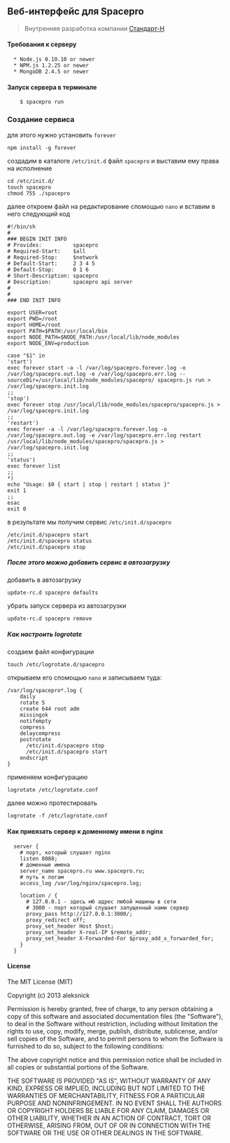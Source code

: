 
## Веб-интерфейс для Spacepro

> Внутренняя разработка компании [Стандарт-Н](http://standart-n.ru/)


#### Требования к серверу

```
  * Node.js 0.10.10 or newer
  * NPM.js 1.2.25 or newer
  * MongoDB 2.4.5 or newer
```

#### Запуск сервера в терминале

```
	$ spacepro run
```

### Создание сервиса

для этого нужно установить ```forever```

```
npm install -g forever
```

создадим в каталоге ```/etc/init.d``` файл ```spacepro``` и выставим ему права на исполнение

```
cd /etc/init.d/
touch spacepro
chmod 755 ./spacepro
```

далее откроем файл на редактирование спомощью ```nano``` и вставим в него следующий код

```
#!/bin/sh
#
### BEGIN INIT INFO
# Provides:          spacepro
# Required-Start:    $all
# Required-Stop:     $network
# Default-Start:     2 3 4 5
# Default-Stop:      0 1 6
# Short-Description: spacepro
# Description:       spacepro api server
# 
#
### END INIT INFO

export USER=root
export PWD=/root
export HOME=/root
export PATH=$PATH:/usr/local/bin
export NODE_PATH=$NODE_PATH:/usr/local/lib/node_modules
export NODE_ENV=production

case "$1" in
'start')
exec forever start -a -l /var/log/spacepro.forever.log -o /var/log/spacepro.out.log -e /var/log/spacepro.err.log --sourceDir=/usr/local/lib/node_modules/spacepro/ spacepro.js run > /var/log/spacepro.init.log
;;
'stop')
exec forever stop /usr/local/lib/node_modules/spacepro/spacepro.js > /var/log/spacepro.init.log
;;
'restart')
exec forever -a -l /var/log/spacepro.forever.log -o /var/log/spacepro.out.log -e /var/log/spacepro.err.log restart /usr/local/lib/node_modules/spacepro/spacepro.js > /var/log/spacepro.init.log
;;
'status')
exec forever list
;;
*)
echo "Usage: $0 { start | stop | restart | status }"
exit 1
;;
esac
exit 0
```

в результате мы получим сервис ```/etc/init.d/spacepro``` 

```
/etc/init.d/spacepro start
/etc/init.d/spacepro status
/etc/init.d/spacepro stop
```

##### После этого можно добавить сервис в автозагрузку

добавить в автозагрузку

```
update-rc.d spacepro defaults
```

убрать запуск сервера из автозагрузки

```
update-rc.d spacepro remove
```



##### Как настроить logrotate

создаем файл конфигурации

```
touch /etc/logrotate.d/spacepro
```

открываем его спомощью ```nano``` и записываем туда:

```
/var/log/spacepro*.log {
    daily
    rotate 5
    create 644 root adm
    missingok
    notifempty
    compress
    delaycompress
    postrotate
      /etc/init.d/spacepro stop
      /etc/init.d/spacepro start
    endscript
}
```

применяем конфигурацию

```
logrotate /etc/logrotate.conf
```

далее можно протестировать

```
logrotate -f /etc/logrotate.conf
```


#### Как привязать сервер к доменному имени в nginx


```
  server {
    # порт, который слушает nginx
    listen 8080;
    # доменные имена
    server_name spacepro.ru www.spacepro.ru;
    # путь к логам
    access_log /var/log/nginx/spacepro.log;

    location / {
      # 127.0.0.1 - здесь мб адрес любой машины в сети
      # 3000 - порт который слушает запущенный нами сервер
      proxy_pass http://127.0.0.1:3000/;
      proxy_redirect off;
      proxy_set_header Host $host;
      proxy_set_header X-real-IP $remote_addr;
      proxy_set_header X-Forwarded-For $proxy_add_x_forwarded_for;
    }
  }
```



#### License

The MIT License (MIT)

Copyright (c) 2013 aleksnick

Permission is hereby granted, free of charge, to any person obtaining a copy of
this software and associated documentation files (the "Software"), to deal in
the Software without restriction, including without limitation the rights to
use, copy, modify, merge, publish, distribute, sublicense, and/or sell copies of
the Software, and to permit persons to whom the Software is furnished to do so,
subject to the following conditions:

The above copyright notice and this permission notice shall be included in all
copies or substantial portions of the Software.

THE SOFTWARE IS PROVIDED "AS IS", WITHOUT WARRANTY OF ANY KIND, EXPRESS OR
IMPLIED, INCLUDING BUT NOT LIMITED TO THE WARRANTIES OF MERCHANTABILITY, FITNESS
FOR A PARTICULAR PURPOSE AND NONINFRINGEMENT. IN NO EVENT SHALL THE AUTHORS OR
COPYRIGHT HOLDERS BE LIABLE FOR ANY CLAIM, DAMAGES OR OTHER LIABILITY, WHETHER
IN AN ACTION OF CONTRACT, TORT OR OTHERWISE, ARISING FROM, OUT OF OR IN
CONNECTION WITH THE SOFTWARE OR THE USE OR OTHER DEALINGS IN THE SOFTWARE.

